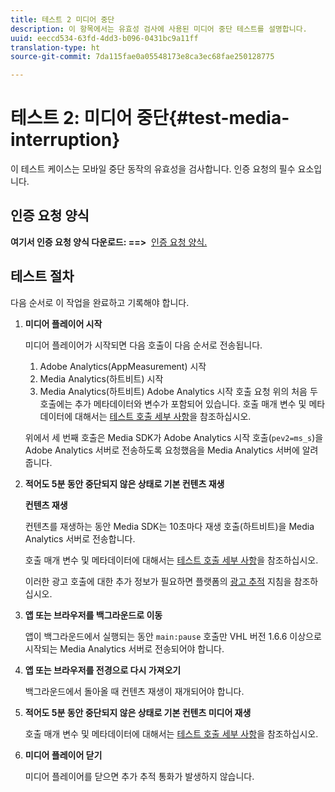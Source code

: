 ```yaml
---
title: 테스트 2 미디어 중단
description: 이 항목에서는 유효성 검사에 사용된 미디어 중단 테스트를 설명합니다.
uuid: eeccd534-63fd-4dd3-b096-0431bc9a11ff
translation-type: ht
source-git-commit: 7da115fae0a05548173e8ca3ec68fae250128775

---
```



# 테스트 2: 미디어 중단{#test-media-interruption}

이 테스트 케이스는 모바일 중단 동작의 유효성을 검사합니다. 인증 요청의 필수 요소입니다.

## 인증 요청 양식

**여기서 인증 요청 양식 다운로드: ==&gt;**  [인증 요청 양식.](cert_req_form.docx)

## 테스트 절차

다음 순서로 이 작업을 완료하고 기록해야 합니다.

1. **미디어 플레이어 시작**

   미디어 플레이어가 시작되면 다음 호출이 다음 순서로 전송됩니다.

   1. Adobe Analytics(AppMeasurement) 시작
   1. Media Analytics(하트비트) 시작
   1. Media Analytics(하트비트) Adobe Analytics 시작 호출 요청
   위의 처음 두 호출에는 추가 메타데이터와 변수가 포함되어 있습니다. 호출 매개 변수 및 메타데이터에 대해서는 [테스트 호출 세부 사항](/help/sdk-implement/validation/test-call-details.md#start-the-media-player)을 참조하십시오.

   위에서 세 번째 호출은 Media SDK가 Adobe Analytics 시작 호출(`pev2=ms_s`)을 Adobe Analytics 서버로 전송하도록 요청했음을 Media Analytics 서버에 알려줍니다.

1. **적어도 5분 동안 중단되지 않은 상태로 기본 컨텐츠 재생**

   **컨텐츠 재생**

   컨텐츠를 재생하는 동안 Media SDK는 10초마다 재생 호출(하트비트)을 Media Analytics 서버로 전송합니다.

   호출 매개 변수 및 메타데이터에 대해서는 [테스트 호출 세부 사항](/help/sdk-implement/validation/test-call-details.md#play-main-content)을 참조하십시오.

   이러한 광고 호출에 대한 추가 정보가 필요하면 플랫폼의 [광고 추적](/help/sdk-implement/track-ads/track-ads-overview.md) 지침을 참조하십시오.

1. **앱 또는 브라우저를 백그라운드로 이동**

   앱이 백그라운드에서 실행되는 동안 `main:pause` 호출만 VHL 버전 1.6.6 이상으로 시작되는 Media Analytics 서버로 전송되어야 합니다.

1. **앱 또는 브라우저를 전경으로 다시 가져오기**

   백그라운드에서 돌아올 때 컨텐츠 재생이 재개되어야 합니다.

1. **적어도 5분 동안 중단되지 않은 상태로 기본 컨텐츠 미디어 재생**

   호출 매개 변수 및 메타데이터에 대해서는 [테스트 호출 세부 사항](/help/sdk-implement/validation/test-call-details.md#play-main-content)을 참조하십시오.

1. **미디어 플레이어 닫기**

   미디어 플레이어를 닫으면 추가 추적 통화가 발생하지 않습니다.

